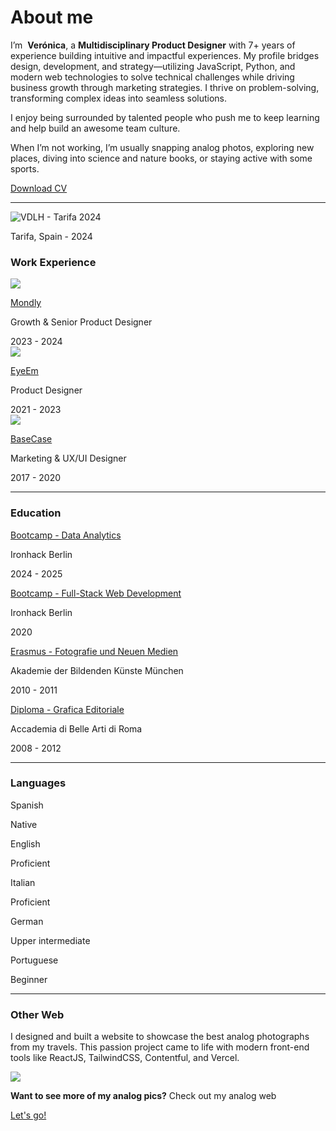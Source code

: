 # About me

<p>I’m  <strong>Verónica</strong>, a <strong>Multidisciplinary Product Designer</strong> with 7+ years of experience building intuitive and impactful experiences. My profile bridges design, development, and strategy—utilizing JavaScript, Python, and modern web technologies to solve technical challenges while driving business growth through marketing strategies. I thrive on problem-solving, transforming complex ideas into seamless solutions.</p>

<p>I enjoy being surrounded by talented people who push me to keep learning and help build an awesome team culture.</p>

<p>When I’m not working, I’m usually snapping analog photos, exploring new places, diving into science and nature books, or staying active with some sports.</p>

<div class="home-about-links">
      <div class="about-links">
            <a class="btn-connect circled" href="https://www.linkedin.com/in/veronicadeleonh/" target=_blank><span class="fip" style="background-image: url(/images/linkedin.svg)"></span></a>
            <a class="btn-connect circled" href="https://github.com/veronicadeleonh" target=_blank><span class="fip" style="background-image: url(/images/github.svg)"></span></a>
            <a class="btn-connect circled" href="https://instagram.com/veronicadeleonh" target=_blank><span class="fip" style="background-image: url(images/instagram.svg)"></span></a>
      </div>
      <a class="btn-connect rounded arrow" href="images/vdlh-cv.pdf">Download CV</a>
      <!-- <span class="fip" style="background-image: url(images/arrow-bottom.svg)">  -->
</div>

<hr>

![VDLH - Tarifa 2024](images/vdlh-tarifa.jpg)

<p class="photo-footnote">Tarifa, Spain - 2024</p>

### Work Experience

<div class="card-background card-big-margin flex-grid">
    <div class="card-icon-title-and-description">
        <div class="card-icon">
            <img src="images/work-mondly.svg">
        </div>
        <div class="card-description">
        <a href="https://mondly.com/" target="_blank">
            <p class="card-title">Mondly<span class="fi" style="background-image: url(images/ext-link.svg)"></p>
        </a>
            <p class="card-paragraph">Growth & Senior Product Designer</p>
        </div>
    </div>
    <div class="card-year">
        2023 - 2024
    </div>
</div>

<div class="card-background card-big-margin flex-grid">
    <div class="card-icon-title-and-description">
        <div class="card-icon">
            <img src="images/work-eyeem.svg">
        </div>
        <div class="card-description">
        <a href="https://eyeem.com" target="_blank">
            <p class="card-title">EyeEm<span class="fi" style="background-image: url(images/ext-link.svg)"></p>
        </a>
            <p class="card-paragraph">Product Designer</p>
        </div>
    </div>
    <div class="card-year">
        2021 - 2023
    </div>
</div>

<div class="card-background card-big-margin flex-grid">
    <div class="card-icon-title-and-description">
        <div class="card-icon">
            <img src="images/work-basecase.svg">
        </div>
        <div class="card-description">
        <a href="https://basecase.com/" target="_blank">
            <p class="card-title">BaseCase<span class="fi" style="background-image: url(images/ext-link.svg)"></p>
        </a>
            <p class="card-paragraph">Marketing & UX/UI Designer</p>
        </div>
    </div>
    <div class="card-year">
        2017 - 2020
    </div>
</div>

<hr>

### Education

<div class="card-background card-big-margin flex-grid">
    <div class="card-description">
    <a href="https://www.ironhack.com/" target="_blank">
        <p class="card-title">Bootcamp - Data Analytics<span class="fi" style="background-image: url(images/ext-link.svg)"></p>
    </a>
        <p class="card-paragraph">Ironhack Berlin <span class="fi" style="background-image: url(images/de.svg)"></p>
    </div>
    <div class="card-year">
        2024 - 2025
    </div>
</div>

<div class="card-background card-big-margin flex-grid">
    <div class="card-description">
    <a href="https://www.ironhack.com/" target="_blank">
        <p class="card-title">Bootcamp - Full-Stack Web Development<span class="fi" style="background-image: url(images/ext-link.svg)"></p>
    </a>
        <p class="card-paragraph">Ironhack Berlin <span class="fi" style="background-image: url(images/de.svg)"></p>
    </div>
    <div class="card-year">
        2020
    </div>
</div>

<div class="card-background card-big-margin flex-grid">
    <div class="card-description">
    <a href="https://www.adbk.de/" target="_blank">
        <p class="card-title">
            Erasmus - Fotografie und Neuen Medien<span class="fi" style="background-image: url(images/ext-link.svg)"></span></p>
    </a>
        <p class="card-paragraph">Akademie der Bildenden Künste München <span class="fi" style="background-image: url(images/de.svg)"></p>
    </div>
    <div class="card-year">
        2010 - 2011
    </div>
</div>

<div class="card-background card-big-margin flex-grid">
    <div class="card-description">
    <a href="https://abaroma.it/" target="_blank">
        <p class="card-title">Diploma - Grafica Editoriale<span class="fi" style="background-image: url(images/ext-link.svg)"></p>
    </a>
        <p class="card-paragraph">Accademia di Belle Arti di Roma <span class="fi" style="background-image: url(images/it.svg)"></p>
    </div>
    <div class="card-year">
        2008 - 2012
    </div>
</div>

<hr>

### Languages

<div class="card-background card-big-margin flex-grid">
    <div class="card-description">
        <p class="card-title">Spanish <span class="fi" style="background-image: url(images/ve.svg)"></span></p>
    </div>
    <div class="language-and-dot-container">
        <div class="card-year">
            Native
        </div>
        <div class="dot-container">
                <span class="dot yellow-dot"></span>
                <span class="dot yellow-dot"></span>
                <span class="dot yellow-dot"></span>
                <span class="dot yellow-dot"></span>
                <span class="dot yellow-dot"></span>
            </div>
    </div>
</div>

<div class="card-background card-big-margin flex-grid">
    <div class="card-description">
        <p class="card-title">English <span class="fi" style="background-image: url(images/gb.svg)"></span></p>
    </div>
    <div class="language-and-dot-container">
        <div class="card-year">
            Proficient
        </div>
        <div class="dot-container">
            <span class="dot yellow-dot"></span>
            <span class="dot yellow-dot"></span>
            <span class="dot yellow-dot"></span>
            <span class="dot yellow-dot"></span>
            <span class="dot gray-dot"></span>
        </div>
    </div>
</div>

<div class="card-background card-big-margin flex-grid">
    <div class="card-description">
        <p class="card-title">Italian <span class="fi" style="background-image: url(images/it.svg)"></span></p>
    </div>
    <div class="language-and-dot-container">
        <div class="card-year">
            Proficient
        </div>
        <div class="dot-container">
            <span class="dot yellow-dot"></span>
            <span class="dot yellow-dot"></span>
            <span class="dot yellow-dot"></span>
            <span class="dot yellow-dot"></span>
            <span class="dot gray-dot"></span>
        </div>
    </div>
</div>

<div class="card-background card-big-margin flex-grid">
    <div class="card-description">
        <p class="card-title">German <span class="fi" style="background-image: url(images/de.svg)"></span></p>
    </div>
    <div class="language-and-dot-container">
        <div class="card-year">
            Upper intermediate
        </div>
        <div class="dot-container">
            <span class="dot yellow-dot"></span>
            <span class="dot yellow-dot"></span>
            <span class="dot yellow-dot"></span>
            <span class="dot gray-dot"></span>
            <span class="dot gray-dot"></span>
        </div>
    </div>
</div>

<div class="card-background card-big-margin flex-grid">
    <div class="card-description">
        <p class="card-title">Portuguese <span class="fi" style="background-image: url(images/br.svg)"></span></p>
    </div>
    <div class="language-and-dot-container">
        <div class="card-year">
            Beginner
        </div>
        <div class="dot-container">
            <span class="dot yellow-dot"></span>
            <span class="dot gray-dot"></span>
            <span class="dot gray-dot"></span>
            <span class="dot gray-dot"></span>
            <span class="dot gray-dot"></span>
        </div>
    </div>
</div>

<hr>

### Other Web

<p>I designed and built a website to showcase the best analog photographs from my travels. This passion project came to life with modern front-end tools like ReactJS, TailwindCSS, Contentful, and Vercel.</p>

<div class="card-link flex-grid">
    <img class="image-thumb" src="images/analog-web-preview.png">
    <div>
    <p><strong>Want to see more of my analog pics?</strong> Check out my analog web</p>
    <a class="btn-connect rounded btn-white arrow" href="https://analog.veronicadeleonh.de">Let's go! <span class="fi" style="background-image: url(/images/arrow-right.svg)"></a>
    </div>
</div>
